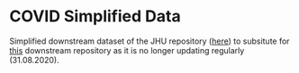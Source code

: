 # COVID Simplified Data
Simplified downstream dataset of the JHU repository ([here](https://github.com/datasets/covid-19)) to subsitute for [this](https://github.com/datasets/covid-19) downstream repository as it is no longer updating regularly (31.08.2020).
